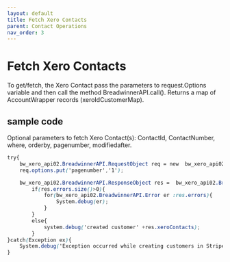```yaml
---
layout: default
title: Fetch Xero Contacts
parent: Contact Operations
nav_order: 3
---
```


# Fetch Xero Contacts

To get/fetch, the Xero Contact pass the parameters to request.Options variable and then call the method BreadwinnerAPI.call(). Returns a map of AccountWrapper records (xeroIdCustomerMap). 

## sample code 

Optional parameters to fetch Xero Contact(s):
ContactId, ContactNumber, where, orderby, pagenumber, modifiedafter.

```scss
try{
    bw_xero_api02.BreadwinnerAPI.RequestObject req = new  bw_xero_api02.BreadwinnerAPI.RequestObject();
    req.options.put('pagenumber','1');

    bw_xero_api02.BreadwinnerAPI.ResponseObject res =  bw_xero_api02.BreadwinnerAPI.call('fetchContacts', req);
        if(res.errors.size()>0){
            for(bw_xero_api02.BreadwinnerAPI.Error er :res.errors){
                System.debug(er); 
            }
        }
        else{
            system.debug('created customer' +res.xeroContacts);
        }
}catch(Exception ex){
    System.debug('Exception occurred while creating customers in Stripe.'+ex.getStackTraceString());
}
```